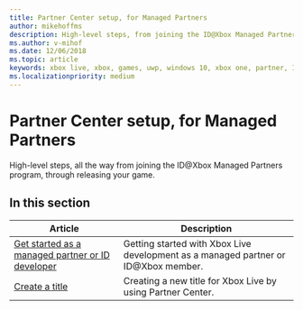 ```yaml
---
title: Partner Center setup, for Managed Partners
author: mikehoffms
description: High-level steps, from joining the ID@Xbox Managed Partner Program, through releasing your game.
ms.author: v-mihof
ms.date: 12/06/2018
ms.topic: article
keywords: xbox live, xbox, games, uwp, windows 10, xbox one, partner, ID@Xbox
ms.localizationpriority: medium
---
```


# Partner Center setup, for Managed Partners

High-level steps, all the way from joining the ID@Xbox Managed Partners program, through releasing your game.


## In this section

| Article | Description |
|---------|-------------|
| [Get started as a managed partner or ID developer](get-started-with-xbox-live-partner.md) | Getting started with Xbox Live development as a managed partner or ID@Xbox member. |
| [Create a title](create-a-new-title.md) | Creating a new title for Xbox Live by using Partner Center. |
